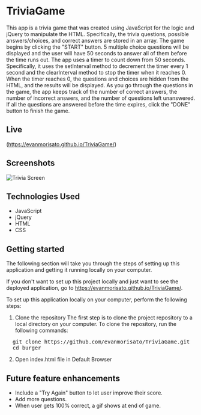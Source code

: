 # TriviaGame

<p>This app is a trivia game that was created using JavaScript for the logic and jQuery to manipulate the HTML. Specifically, the trivia questions, possible answers/choices, and correct answers are stored in an array. The game begins by clicking the "START" button. 5 multiple choice questions will be displayed and the user will have 50 seconds to answer all of them before the time runs out. The app uses a timer to count down from 50 seconds. Specifically, it uses the setInterval method to decrement the timer every 1 second and the clearInterval method to stop the timer when it reaches 0. When the timer reaches 0, the questions and choices are hidden from the HTML, and the results will be displayed. As you go through the questions in the game, the app keeps track of the number of correct answers, the number of incorrect answers, and the number of questions left unanswered. If all the questions are answered before the time expires, click the "DONE" button to finish the game.<p>

## Live
(https://evanmorisato.github.io/TriviaGame/)

## Screenshots
![Trivia Screen](https://github.com/evanmorisato/TriviaGame/blob/master/assets/images/triviaGame.PNG?raw=true)

## Technologies Used
- JavaScript
- jQuery
- HTML
- CSS

## Getting started
The following section will take you through the steps of setting up this application and getting it running locally on your computer.

If you don't want to set up this project locally and just want to see the deployed application, go to  https://evanmorisato.github.io/TriviaGame/.

To set up this application locally on your computer, perform the following steps:
  1. Clone the repository
  The first step is to clone the project repository to a local directory on your computer. To clone the repository, run the following commands:
<pre>
  git clone https://github.com/evanmorisato/TriviaGame.git
  cd burger
</pre>
  2. Open index.html file in Default Browser
  
## Future feature enhancements 
<ul>
	<li>Include a "Try Again" button to let user improve their score.</li>
	<li>Add more questions.</li>
	<li>When user gets 100% correct, a gif shows at end of game.</li>
</ul>  
